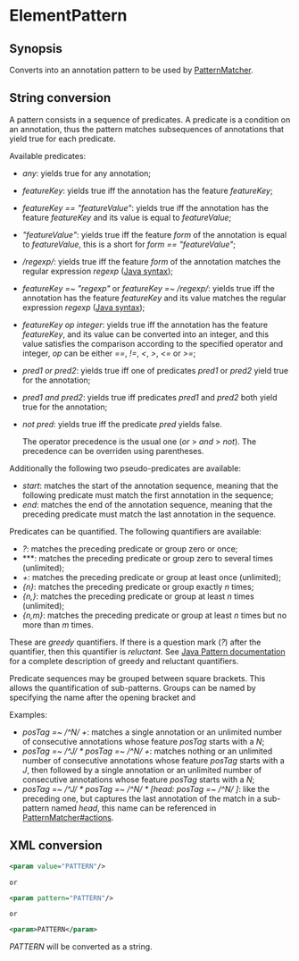 <h1 class="converter">ElementPattern</h1>

## Synopsis

Converts into an annotation pattern to be used by <a href="../module/PatternMatcher" class="module">PatternMatcher</a>.

## String conversion

A pattern consists in a sequence of predicates. A predicate is a condition on an annotation, thus the pattern matches subsequences of annotations that yield true for each predicate.

Available predicates:
  
* *any*: yields true for any annotation;
* *featureKey*: yields true iff the annotation has the feature *featureKey*;
* *featureKey == "featureValue"*: yields true iff the annotation has the feature *featureKey* and its value is equal to *featureValue*;
* *"featureValue"*: yields true iff the feature *form* of the annotation is equal to *featureValue*, this is a short for *form == "featureValue"*;
* */regexp/*: yields true iff the feature *form* of the annotation matches the regular expression *regexp* ([Java syntax](http://download.oracle.com/javase/7/docs/api/java/util/regex/Pattern.html));
* *featureKey =~ "regexp"* or *featureKey =~ /regexp/*: yields true iff the annotation has the feature *featureKey* and its value matches the regular expression *regexp* ([Java syntax](http://download.oracle.com/javase/7/docs/api/java/util/regex/Pattern.html));
* *featureKey op integer*: yields true iff the annotation has the feature *featureKey*, and its value can be converted into an integer, and this value satisfies the comparison according to the specified operator and integer, *op* can be either *==*, *!=*, *<*, *>*, *<=* or *>=*;
* *pred1 or pred2*: yields true iff one of predicates *pred1* or *pred2* yield true for the annotation;
* *pred1 and pred2*: yields true iff predicates *pred1* and *pred2* both yield true for the annotation;
* *not pred*: yields true iff the predicate *pred* yields false.


  The operator precedence is the usual one (*or* > *and* > *not*). The precedence can be overriden using parentheses.
 

Additionally the following two pseudo-predicates are available:
 
* *start*: matches the start of the annotation sequence, meaning that the following predicate must match the first annotation in the sequence;
* *end*: matches the end of the annotation sequence, meaning that the preceding predicate must match the last annotation in the sequence.



Predicates can be quantified. The following quantifiers are available:
 
* *?*: matches the preceding predicate or group zero or once;
* ***: matches the preceding predicate or group zero to several times (unlimited);
* *+*: matches the preceding predicate or group at least once (unlimited);
* *{n}*: matches the preceding predicate or group exactly *n* times;
* *{n,}*: matches the preceding predicate or group at least *n* times (unlimited);
* *{n,m}*: matches the preceding predicate or group at least *n* times but no more than *m* times.


 These are *greedy* quantifiers. If there is a question mark (*?*) after the quantifier, then this quantifier is *reluctant*. See [Java Pattern documentation](http://download.oracle.com/javase/7/docs/api/java/util/regex/Pattern.html) for a complete description of greedy and reluctant quantifiers.

Predicate sequences may be grouped between square brackets. This allows the quantification of sub-patterns. Groups can be named by specifying the name after the opening bracket and 

Examples:
 
* *posTag =~ /^N/ +*: matches a single annotation or an unlimited number of consecutive annotations whose feature *posTag* starts with a *N*;
* *posTag =~ /^J/ * posTag =~ /^N/ +*: matches nothing or an unlimited number of consecutive annotations whose feature *posTag* starts with a *J*, then followed by a single annotation or an unlimited number of consecutive annotations whose feature *posTag* starts with a *N*;
* *posTag =~ /^J/ * posTag =~ /^N/ * [head: posTag =~ /^N/ ]*: like the preceding one, but captures the last annotation of the match in a sub-pattern named *head*, this name can be referenced in <a href="../module/PatternMatcher#actions" class="param">PatternMatcher#actions</a>.



## XML conversion



```xml
<param value="PATTERN"/>
```


	or
	

```xml
<param pattern="PATTERN"/>
```


	or
	

```xml
<param>PATTERN</param>
```

*PATTERN* will be converted as a string.
  


